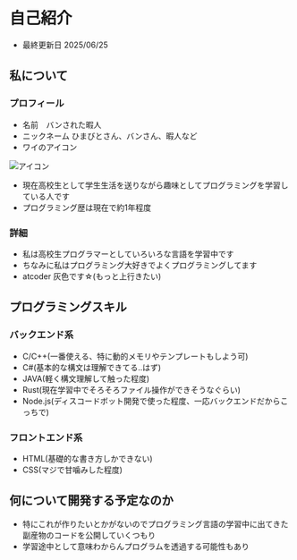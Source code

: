 # 自己紹介

- 最終更新日 2025/06/25
## 私について


### プロフィール
- 名前　バンされた暇人
- ニックネーム ひまびとさん、バンさん、暇人など
- ワイのアイコン

![アイコン](https://github.com/user-attachments/assets/8c7ce99e-0fe2-40ec-81a8-ba79dbcce2d4)


- 現在高校生として学生生活を送りながら趣味としてプログラミングを学習している人です
- プログラミング歴は現在で約1年程度
### 詳細
- 私は高校生プログラマーとしていろいろな言語を学習中です
- ちなみに私はプログラミング大好きでよくプログラミングしてます
- atcoder 灰色です☆(もっと上行きたい)

## プログラミングスキル

### バックエンド系
- C/C++(一番使える、特に動的メモリやテンプレートもしよう可)
- C#(基本的な構文は理解できてる..はず)
- JAVA(軽く構文理解して触った程度)
- Rust(現在学習中でそろそろファイル操作ができそうなぐらい)
- Node.js(ディスコードボット開発で使った程度、一応バックエンドだからこっちで)

### フロントエンド系
- HTML(基礎的な書き方しかできない)
- CSS(マジで甘噛みした程度)

## 何について開発する予定なのか
- 特にこれが作りたいとかがないのでプログラミング言語の学習中に出てきた副産物のコードを公開していくつもり
- 学習途中として意味わからんプログラムを透過する可能性もあり



